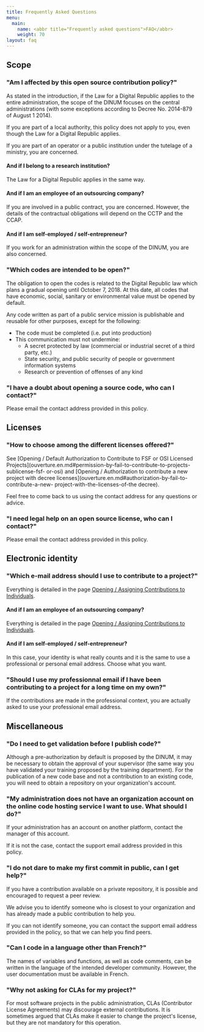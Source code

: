 ```yaml
---
title: Frequently Asked Questions
menu:
  main:
    name: <abbr title="Frequently asked questions">FAQ</abbr>
    weight: 70
layout: faq
---
```


## Scope

### "Am I affected by this open source contribution policy?"

As stated in the introduction, if the Law for a Digital Republic applies to the entire administration, the scope of the DINUM focuses on the central administrations (with some exceptions according to Decree No. 2014-879 of August 1 2014).

If you are part of a local authority, this policy does not apply to you, even though the Law for a Digital Republic applies.

If you are part of an operator or a public institution under the tutelage of a ministry, you are concerned.

#### And if I belong to a research institution?

The Law for a Digital Republic applies in the same way.


#### And if I am an employee of an outsourcing company?

If you are involved in a public contract, you are concerned. However, the details of the contractual obligations will depend on the CCTP and the CCAP.

#### And if I am self-employed / self-entrepreneur?

If you work for an administration within the scope of the DINUM, you are also concerned.

### "Which codes are intended to be open?"

The obligation to open the codes is related to the Digital Republic law which plans a gradual opening until October 7, 2018. At this date, all codes that have economic, social, sanitary or environmental value must be opened by default.

Any code written as part of a public service mission is publishable and reusable for other purposes, except for the following:

- The code must be completed (i.e. put into production)
- This communication must not undermine:
    - A secret protected by law (commercial or industrial secret of a third party, etc.)
    - State security, and public security of people or government information systems
    - Research or prevention of offenses of any kind

### "I have a doubt about opening a source code, who can I contact?"

Please email the contact address provided in this policy.

## Licenses

### "How to choose among the different licenses offered?"

See [Opening / Default Authorization to Contribute to FSF or OSI Licensed Projects](ouverture.en.md#permission-by-fail-to-contribute-to-projects-sublicense-fsf- or-osi) and [Opening / Authorization to contribute a new project with decree licenses](ouverture.en.md#authorization-by-fail-to-contribute-a-new- project-with-the-licenses-of-the decree).

Feel free to come back to us using the contact address for any questions or advice.

### "I need legal help on an open source license, who can I contact?"

Please email the contact address provided in this policy.

## Electronic identity

### "Which e-mail address should I use to contribute to a project?"

Everything is detailed in the page [Opening / Assigning Contributions to Individuals](ouverture.en.md#assign-contributions-to-individuals).

#### And if I am an employee of an outsourcing company?

Everything is detailed in the page [Opening / Assigning Contributions to Individuals](ouverture.en.md#assign-contributions-to-individuals).

#### And if I am self-employed / self-entrepreneur?

In this case, your identity is what really counts and it is the same to use a professional or personal email address. Choose what you want.

### "Should I use my professionnal email if I have been contributing to a project for a long time on my own?"

If the contributions are made in the professional context, you are actually asked to use your professional email address.

## Miscellaneous

### "Do I need to get validation before I publish code?"

Although a pre-authorization by default is proposed by the DINUM, it may be necessary to obtain the approval of your supervisor (the same way you have validated your training proposed by the training department). For the publication of a new code base and not a contribution to an existing code, you will need to obtain a repository on your organization's account.

### "My administration does not have an organization account on the online code hosting service I want to use. What should I do?"

If your administration has an account on another platform, contact the manager of this account.

If it is not the case, contact the support email address provided in this policy.

### "I do not dare to make my first commit in public, can I get help?"

If you have a contribution available on a private repository, it is possible and encouraged to request a peer review.

We advise you to identify someone who is closest to your organization and has already made a public contribution to help you.

If you can not identify someone, you can contact the support email address provided in the policy, so that we can help you find peers.

### "Can I code in a language other than French?"

The names of variables and functions, as well as code comments, can be written in the language of the intended developer community. However, the user documentation must be available in French.

### "Why not asking for CLAs for my project?"

For most software projects in the public administration, CLAs (Contributor License Agreements) may discourage external contributions.  It is sometimes argued that CLAs make it easier to change the project's license, but they are not mandatory for this operation.
